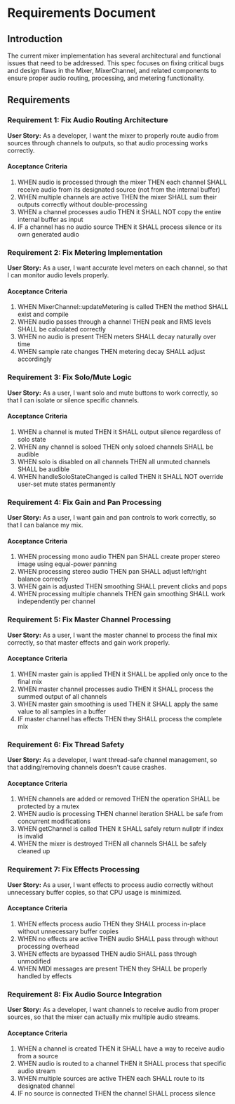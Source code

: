 # Requirements Document

## Introduction

The current mixer implementation has several architectural and functional issues that need to be addressed. This spec focuses on fixing critical bugs and design flaws in the Mixer, MixerChannel, and related components to ensure proper audio routing, processing, and metering functionality.

## Requirements

### Requirement 1: Fix Audio Routing Architecture

**User Story:** As a developer, I want the mixer to properly route audio from sources through channels to outputs, so that audio processing works correctly.

#### Acceptance Criteria

1. WHEN audio is processed through the mixer THEN each channel SHALL receive audio from its designated source (not from the internal buffer)
2. WHEN multiple channels are active THEN the mixer SHALL sum their outputs correctly without double-processing
3. WHEN a channel processes audio THEN it SHALL NOT copy the entire internal buffer as input
4. IF a channel has no audio source THEN it SHALL process silence or its own generated audio

### Requirement 2: Fix Metering Implementation

**User Story:** As a user, I want accurate level meters on each channel, so that I can monitor audio levels properly.

#### Acceptance Criteria

1. WHEN MixerChannel::updateMetering is called THEN the method SHALL exist and compile
2. WHEN audio passes through a channel THEN peak and RMS levels SHALL be calculated correctly
3. WHEN no audio is present THEN meters SHALL decay naturally over time
4. WHEN sample rate changes THEN metering decay SHALL adjust accordingly

### Requirement 3: Fix Solo/Mute Logic

**User Story:** As a user, I want solo and mute buttons to work correctly, so that I can isolate or silence specific channels.

#### Acceptance Criteria

1. WHEN a channel is muted THEN it SHALL output silence regardless of solo state
2. WHEN any channel is soloed THEN only soloed channels SHALL be audible
3. WHEN solo is disabled on all channels THEN all unmuted channels SHALL be audible
4. WHEN handleSoloStateChanged is called THEN it SHALL NOT override user-set mute states permanently

### Requirement 4: Fix Gain and Pan Processing

**User Story:** As a user, I want gain and pan controls to work correctly, so that I can balance my mix.

#### Acceptance Criteria

1. WHEN processing mono audio THEN pan SHALL create proper stereo image using equal-power panning
2. WHEN processing stereo audio THEN pan SHALL adjust left/right balance correctly
3. WHEN gain is adjusted THEN smoothing SHALL prevent clicks and pops
4. WHEN processing multiple channels THEN gain smoothing SHALL work independently per channel

### Requirement 5: Fix Master Channel Processing

**User Story:** As a user, I want the master channel to process the final mix correctly, so that master effects and gain work properly.

#### Acceptance Criteria

1. WHEN master gain is applied THEN it SHALL be applied only once to the final mix
2. WHEN master channel processes audio THEN it SHALL process the summed output of all channels
3. WHEN master gain smoothing is used THEN it SHALL apply the same value to all samples in a buffer
4. IF master channel has effects THEN they SHALL process the complete mix

### Requirement 6: Fix Thread Safety

**User Story:** As a developer, I want thread-safe channel management, so that adding/removing channels doesn't cause crashes.

#### Acceptance Criteria

1. WHEN channels are added or removed THEN the operation SHALL be protected by a mutex
2. WHEN audio is processing THEN channel iteration SHALL be safe from concurrent modifications
3. WHEN getChannel is called THEN it SHALL safely return nullptr if index is invalid
4. WHEN the mixer is destroyed THEN all channels SHALL be safely cleaned up

### Requirement 7: Fix Effects Processing

**User Story:** As a user, I want effects to process audio correctly without unnecessary buffer copies, so that CPU usage is minimized.

#### Acceptance Criteria

1. WHEN effects process audio THEN they SHALL process in-place without unnecessary buffer copies
2. WHEN no effects are active THEN audio SHALL pass through without processing overhead
3. WHEN effects are bypassed THEN audio SHALL pass through unmodified
4. WHEN MIDI messages are present THEN they SHALL be properly handled by effects

### Requirement 8: Fix Audio Source Integration

**User Story:** As a developer, I want channels to receive audio from proper sources, so that the mixer can actually mix multiple audio streams.

#### Acceptance Criteria

1. WHEN a channel is created THEN it SHALL have a way to receive audio from a source
2. WHEN audio is routed to a channel THEN it SHALL process that specific audio stream
3. WHEN multiple sources are active THEN each SHALL route to its designated channel
4. IF no source is connected THEN the channel SHALL process silence
